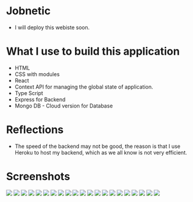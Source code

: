 # Jobnetic

- I will deploy this webiste soon.

# What I use to build this application

- HTML
- CSS with modules
- React
- Context API for managing the global state of application.
- Type Script
- Express for Backend
- Mongo DB - Cloud version for Database

# Reflections

- The speed of the backend may not be good, the reason is that I use Heroku to host my backend, which as we all know is not very efficient.

# Screenshots

<img src='./src/images/img1.png'/>
<img src='./src/images/img2.png'/>
<img src='./src/images/img3.png'/>
<img src='./src/images/img4.png'/>
<img src='./src/images/img5.png'/>
<img src='./src/images/img6.png'/>
<img src='./src/images/img7.png'/>
<img src='./src/images/img8.png'/>
<img src='./src/images/img9.png'/>
<img src='./src/images/img10.png'/>
<img src='./src/images/img11.png'/>
<img src='./src/images/img12.png'/>
<img src='./src/images/img13.png'/>
<img src='./src/images/img14.png'/>
<img src='./src/images/img15.png'/>
<img src='./src/images/img16.png'/>
<img src='./src/images/img17.png'/>
<img src='./src/images/img18.png'/>
<img src='./src/images/img19.png'/>
<img src='./src/images/img20.png'/>
<img src='./src/images/img21.png'/>
